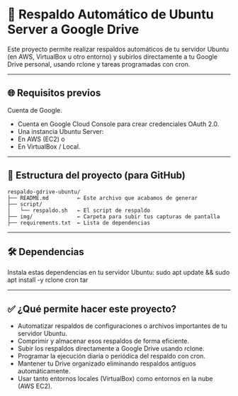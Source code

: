 # 💾 Respaldo Automático de Ubuntu Server a Google Drive

Este proyecto permite realizar respaldos automáticos de tu servidor Ubuntu (en AWS, VirtualBox u otro entorno) y subirlos directamente a tu Google Drive personal, usando rclone y tareas programadas con cron.

----------------------------------------------------
🌐 Requisitos previos
----------------------------------------------------

Cuenta de Google.
- Cuenta en Google Cloud Console para crear credenciales OAuth 2.0.
- Una instancia Ubuntu Server:
- En AWS (EC2) o
- En VirtualBox / Local.


----------------------------------------------------
📂 Estructura del proyecto (para GitHub)
----------------------------------------------------

```text
respaldo-gdrive-ubuntu/
├── README.md         ← Este archivo que acabamos de generar
├── script/
│   └── respaldo.sh   ← El script de respaldo
├── img/              ← Carpeta para subir tus capturas de pantalla
├── requirements.txt  ← Lista de dependencias

```

----------------------------------------------------
🛠️ Dependencias
----------------------------------------------------

Instala estas dependencias en tu servidor Ubuntu:
sudo apt update && sudo apt install -y rclone cron tar

----------------------------------------------------
✅ ¿Qué permite hacer este proyecto?
----------------------------------------------------

- Automatizar respaldos de configuraciones o archivos importantes de tu servidor Ubuntu.
- Comprimir y almacenar esos respaldos de forma eficiente.
- Subir los respaldos directamente a Google Drive usando rclone.
- Programar la ejecución diaria o periódica del respaldo con cron.
- Mantener tu Drive organizado eliminando respaldos antiguos automáticamente.
- Usar tanto entornos locales (VirtualBox) como entornos en la nube (AWS EC2).
